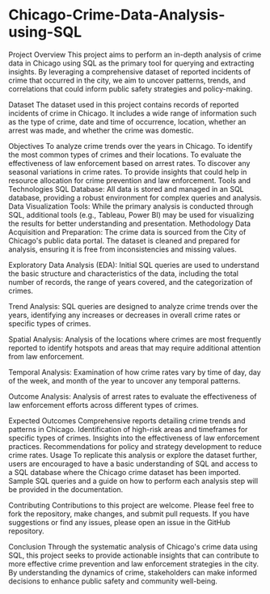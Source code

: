 # Chicago-Crime-Data-Analysis-using-SQL

Project Overview
This project aims to perform an in-depth analysis of crime data in Chicago using SQL as the primary tool for querying and extracting insights. By leveraging a comprehensive dataset of reported incidents of crime that occurred in the city, we aim to uncover patterns, trends, and correlations that could inform public safety strategies and policy-making.

Dataset
The dataset used in this project contains records of reported incidents of crime in Chicago. It includes a wide range of information such as the type of crime, date and time of occurrence, location, whether an arrest was made, and whether the crime was domestic.

Objectives
To analyze crime trends over the years in Chicago.
To identify the most common types of crimes and their locations.
To evaluate the effectiveness of law enforcement based on arrest rates.
To discover any seasonal variations in crime rates.
To provide insights that could help in resource allocation for crime prevention and law enforcement.
Tools and Technologies
SQL Database: All data is stored and managed in an SQL database, providing a robust environment for complex queries and analysis.
Data Visualization Tools: While the primary analysis is conducted through SQL, additional tools (e.g., Tableau, Power BI) may be used for visualizing the results for better understanding and presentation.
Methodology
Data Acquisition and Preparation: The crime data is sourced from the City of Chicago's public data portal. The dataset is cleaned and prepared for analysis, ensuring it is free from inconsistencies and missing values.

Exploratory Data Analysis (EDA): Initial SQL queries are used to understand the basic structure and characteristics of the data, including the total number of records, the range of years covered, and the categorization of crimes.

Trend Analysis: SQL queries are designed to analyze crime trends over the years, identifying any increases or decreases in overall crime rates or specific types of crimes.

Spatial Analysis: Analysis of the locations where crimes are most frequently reported to identify hotspots and areas that may require additional attention from law enforcement.

Temporal Analysis: Examination of how crime rates vary by time of day, day of the week, and month of the year to uncover any temporal patterns.

Outcome Analysis: Analysis of arrest rates to evaluate the effectiveness of law enforcement efforts across different types of crimes.

Expected Outcomes
Comprehensive reports detailing crime trends and patterns in Chicago.
Identification of high-risk areas and timeframes for specific types of crimes.
Insights into the effectiveness of law enforcement practices.
Recommendations for policy and strategy development to reduce crime rates.
Usage
To replicate this analysis or explore the dataset further, users are encouraged to have a basic understanding of SQL and access to a SQL database where the Chicago crime dataset has been imported. Sample SQL queries and a guide on how to perform each analysis step will be provided in the documentation.

Contributing
Contributions to this project are welcome. Please feel free to fork the repository, make changes, and submit pull requests. If you have suggestions or find any issues, please open an issue in the GitHub repository.

Conclusion
Through the systematic analysis of Chicago's crime data using SQL, this project seeks to provide actionable insights that can contribute to more effective crime prevention and law enforcement strategies in the city. By understanding the dynamics of crime, stakeholders can make informed decisions to enhance public safety and community well-being.
